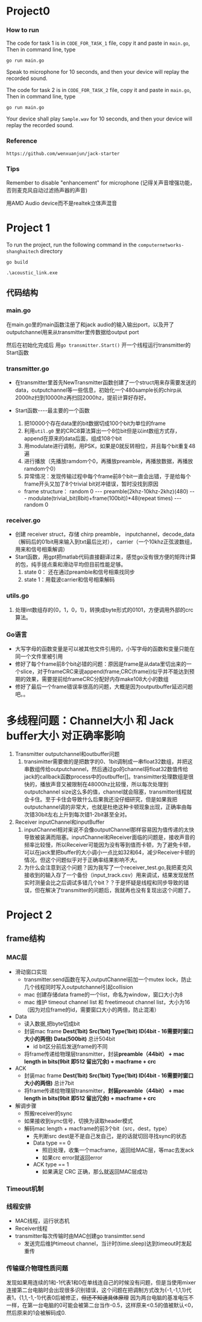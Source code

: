 # Project0
### How to run
The code for task 1 is in `CODE_FOR_TASK_1` file, copy it and paste in `main.go`, Then in command line, type
```
go run main.go
```
Speak to microphone for 10 seconds, and then your device will replay the recorded sound.

The code for task 2 is in `CODE_FOR_TASK_2` file, copy it and paste in `main.go`, Then in command line, type
```
go run main.go
```
Your device shall play `Sample.wav` for 10 seconds, and then your device will replay the recorded sound.

### Reference
`https://github.com/wenxuanjun/jack-starter`

### Tips
Remember to disable "enhancement" for microphone (记得关声音增强功能，否则麦克风自动过滤扬声器的声音)

用AMD Audio device而不是realtek立体声混音

# Project 1
To run the project, run the following command in the `computernetworks-shanghaitech` directory
```
go build
```
```
.\acoustic_link.exe
```
## 代码结构
### main.go
在main.go里的main函数注册了和jack audio的输入输出port，以及开了outputchannel用来从transmitter里传数据给output port

然后在初始化完成后 用```go transmitter.Start()``` 开一个线程运行transmitter的Start函数
### transmitter.go
- 在transmitter里首先NewTransmitter函数创建了一个struct用来存需要发送的data，outputchannel等一些信息，初始化一个480sample长的chirp从2000hz扫到10000hz再扫回2000hz，提前计算好存好。

- Start函数----最主要的一个函数

    1. 把10000个存在data里的bit数据切成100个bit为单位的frame
    2. 利用`util.g0` 里的CRC8算法算出一个8位bit但是以int数组方式存，append在原来的data后面，组成108个bit
    3. 用modulate进行调制，用PSK，如果是0就反转相位，并且每个bit重复48遍
    4. 进行播放（先播放ramdom个0，再播放preamble，再播放数据，再播放ramdom个0）
    5. 异常情况：发现传输过程中每个frame前8个bit一直会出错，于是给每个frame开头又加了8个trivial bit对冲错误，暂时没找到原因
    
    - frame structure：
    random 0 --- preamble(2khz-10khz-2khz)(480) --- modulate(trivial_bit(8bit)+frame(100bit))*48(repeat times) --- random 0

### receiver.go
- 创建 receiver struct，存储 chirp preamble， inputchannel，decode_data（解码后的01bit用来输入到txt最后比对）， carrier（一个10khz正弦波数组，用来和信号相乘解调）
- Start函数，用gpt把matlab代码直接翻译过来，感觉go没有很方便的矩阵计算的包，纯手搓点乘和滑动平均但目前性能足够。
    1. state 0： 还在通过preamble和信号相乘找同步
    2. state 1：用载波carrier和信号相乘解码 
### utils.go 
1. 处理int数组存的{0，1，0，1}，转换成byte形式的0101，方便调用外部的crc算法。

### Go语言
- 大写字母的函数变量是可以被其他文件引用的，小写字母的函数和变量只能在同一个文件里被引用
- 修好了每个frame前8个bit必错的问题：原因是frame是从data里切出来的一个slice，对于frameCRC来说append(frame,CRC(frame))似乎并不能达到预期的效果，需要提前给frameCRC分配好内存make108大小的数组
- 修好了最后一个frame错误率很高的问题，大概是因为outputbuffer延迟问题吧。。

# 多线程问题：Channel大小 和 Jack buffer大小 对正确率影响
1. Transmitter outputchannel和outbuffer问题
   1. transimitter需要做的是把数字的0、1bit调制成一串float32数组，并把这串数组传给outputchannel，然后通过go的channel将float32数值传给jack的callback函数process中的outbuffer[]。transimitter处理数组是很快的，播放声音又被限制在48000hz比较慢，所以每次处理到outputchannel size这么多的值，channel就会阻塞，transmitter线程就会卡住。至于卡住会导致什么后果我还没仔细研究，但是如果我把outputchannel调的非常大，也就是杜绝这种卡顿现象出现，正确率由每次错30bit左右上升到每次错1-2bit甚至全对。
2. Receiver inputChannel和inputBuffer
   1. inputChannel相对来说不会像outputChannel那样容易因为值传递的太快导致被装满而阻塞。inputChannel和Receiver面临的问题是，接收声音的频率比较慢，所以Receiver可能因为没有等到值而卡顿，为了避免卡顿，可以在jack里把buffer的大小调小一点比如32和64，减少Receiver卡顿的情况。但这个问题似乎对于正确率结果影响不大。
   2. 为什么会注意到这个问题？因为我写了一个receiver_test.go,我把麦克风接收到的输入存了一个备份（input_track.csv）用来调试，结果发现居然实时测量会比之后调试多错几个bit？？于是怀疑是线程和同步导致的错误，但在解决了transmitter的问题后，我就再也没有复现出这个问题了。

# Project 2

## frame结构
### MAC层
- 滑动窗口实现
  - transmitter.send函数在写入outputChannel前加一个mutex lock，防止几个线程同时写入outputchannel引起collision
  - mac 创建存储data frame的一个list，命名为window，窗口大小为8
  - mac 维护 timeout channel list 和 freetimeout channel list，大小为16（因为对应frame的id，需要窗口大小的两倍，防止混淆）
- Data
   - 读入数据,把byte切成bit
   - 封装mac frame **Dest(1bit) Src(1bit) Type(1bit) ID(4bit - 16需要时窗口大小的两倍) Data(500bit)** 总计504bit
     - id bit区分前后发送frame的不同
   - 将frame传递给物理层transmitter，封装**preamble（44bit） + mac length in bits(9bit 即512 留出冗余) + macframe + crc**
- ACK
    - 封装mac frame **Dest(1bit) Src(1bit) Type(1bit) ID(4bit - 16需要时窗口大小的两倍)** 总计7bit
    - 将frame传递给物理层transmitter，**封装preamble（44bit） + mac length in bits(9bit 即512 留出冗余) + macframe + crc**
- 解调步骤
  - 照搬receiver的sync
  - 如果接收到sync信号，切换为读取header模式
  - 解码mac length + macframe的前3个bit（src，dest，type）
    - 先判断src dest是不是自己发自己，是的话就切回寻找sync的状态
    - Data type == 0
      - 照旧处理，收集一个macframe，返回给MAC层，等mac去发ack
      - 如果crc error就返回error
    - ACK type == 1
      - 如果满足 CRC 正确，那么就返回MAC层成功

### Timeout机制


### 线程安排
- MAC线程，运行状态机
- Receiver线程 
- transmitter每次传输时由MAC创建go transimtter.send
  - 发送完后维护timeout channel，当计时(time.sleep)达到timeout时发起重传  

### 传输媒介物理性质问题
发现如果用连续的1和-1代表1和0在单线连自己的时候没有问题，但是当使用mixer连接第二台电脑时会出现很多识别错误，这个问题在把调制方式改为{-1,-1,1,1}代表1，{1,1,-1,-1}代表0后被修正，~~但还不知道具体原理~~ 因为两台电脑的基准电压不一样，在第一台电脑的0可能会被第二台当作-0.5，这样原来<0.5的值被默认<0，然后原来的1会被解码成0.
